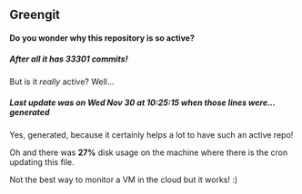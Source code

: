 ## Greengit

#### Do you wonder why this repository is so active?

##### After all it has 33301 commits!

But is it *really* active? Well...

##### Last update was on Wed Nov 30 at 10:25:15 when those lines were... generated

Yes, generated, because it certainly helps a lot to have such an active repo!

Oh and there was **27%** disk usage on the machine
where there is the cron updating this file.

Not the best way to monitor a VM in the cloud but it works! :)

